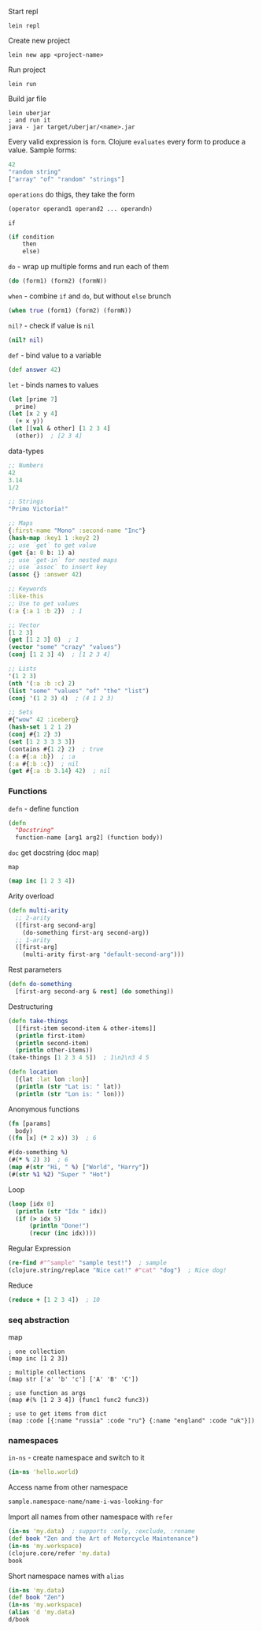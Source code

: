 Start repl
```console
lein repl
```

Create new project
```console
lein new app <project-name>
```

Run project
```console
lein run
```

Build jar file
```console
lein uberjar
; and run it
java - jar target/uberjar/<name>.jar
```

Every valid expression is `form`. Clojure `evaluates` every form to produce a value. Sample forms:
```clojure
42
"random string"
["array" "of" "random" "strings"]
```

`operations` do thigs, they take the form
```clojure
(operator operand1 operand2 ... operandn)
```

`if`
```clojure
(if condition
    then
    else)
```

`do` - wrap up multiple forms and run each of them
```clojure
(do (form1) (form2) (formN))
```

`when` - combine `if` and `do`, but without `else` brunch
```clojure
(when true (form1) (form2) (formN))
```

`nil?` - check if value is `nil`
```clojure
(nil? nil)
```

`def` - bind value to a variable
```clojure
(def answer 42)
```

`let` - binds names to values
```clojure
(let [prime 7]
  prime)
(let [x 2 y 4]
  (+ x y))
(let [[val & other] [1 2 3 4]
  (other))  ; [2 3 4]
```

data-types
```clojure
;; Numbers
42
3.14
1/2

;; Strings
"Primo Victoria!"

;; Maps
{:first-name "Mono" :second-name "Inc"}
(hash-map :key1 1 :key2 2)
;; use `get` to get value
(get {a: 0 b: 1) a)
;; use `get-in` for nested maps
;; use `assoc` to insert key
(assoc {} :answer 42)

;; Keywords
:like-this
;; Use to get values
(:a {:a 1 :b 2})  ; 1

;; Vector
[1 2 3]
(get [1 2 3] 0)  ; 1
(vector "some" "crazy" "values")
(conj [1 2 3] 4)  ; [1 2 3 4]

;; Lists
'(1 2 3)
(nth '(:a :b :c) 2)
(list "some" "values" "of" "the" "list")
(conj '(1 2 3) 4)  ; (4 1 2 3)

;; Sets
#{"wow" 42 :iceberg}
(hash-set 1 2 1 2)
(conj #{1 2} 3)
(set [1 2 3 3 3 3])
(contains #{1 2} 2)  ; true
(:a #{:a :b})  ; :a
(:a #{:b :c})  ; nil
(get #{:a :b 3.14} 42)  ; nil
```

### Functions
`defn` - define function
```clojure
(defn
  "Docstring"
  function-name [arg1 arg2] (function body))
```

`doc` get docstring
(doc map)

`map`
```clojure
(map inc [1 2 3 4])
```

Arity overload
```clojure
(defn multi-arity
  ;; 2-arity
  ([first-arg second-arg]
    (do-something first-arg second-arg))
  ;; 1-arity
  ([first-arg]
    (multi-arity first-arg "default-second-arg")))
```

Rest parameters
```clojure
(defn do-something
  [first-arg second-arg & rest] (do something))
```

Destructuring
```clojure
(defn take-things
  [[first-item second-item & other-items]]
  (println first-item)
  (println second-item)
  (println other-items))
(take-things [1 2 3 4 5])  ; 1\n2\n3 4 5

(defn location
  [{lat :lat lon :lon}]
  (println (str "Lat is: " lat))
  (println (str "Lon is: " lon)))
```

Anonymous functions
```clojure
(fn [params]
  body)
((fn [x] (* 2 x)) 3)  ; 6

#(do-something %)
(#(* % 2) 3)  ; 6
(map #(str "Hi, " %) ["World", "Harry"])
(#(str %1 %2) "Super " "Hot")
```

Loop
```clojure
(loop [idx 0]
  (println (str "Idx " idx))
  (if (> idx 5)
      (println "Done!")
      (recur (inc idx))))
```

Regular Expression
```clojure
(re-find #"^sample" "sample test!")  ; sample
(clojure.string/replace "Nice cat!" #"cat" "dog")  ; Nice dog!
```

Reduce
```clojure
(reduce + [1 2 3 4])  ; 10
```

### seq abstraction

map
```
; one collection
(map inc [1 2 3])

; multiple collections
(map str ['a' 'b' 'c'] ['A' 'B' 'C'])

; use function as args
(map #(% [1 2 3 4]) (func1 func2 func3))

; use to get items from dict
(map :code [{:name "russia" :code "ru"} {:name "england" :code "uk"}])
```

### namespaces
`in-ns` - create namespace and switch to it
```clojure
(in-ns 'hello.world)
```

Access name from other namespace
```clojure
sample.namespace-name/name-i-was-looking-for
```

Import all names from other namespace with `refer`
```clojure
(in-ns 'my.data)  ; supports :only, :exclude, :rename
(def book "Zen and the Art of Motorcycle Maintenance")
(in-ns 'my.workspace)
(clojure.core/refer 'my.data)
book
```

Short namespace names with `alias`
```clojure
(in-ns 'my.data)
(def book "Zen")
(in-ns 'my.workspace)
(alias 'd 'my.data)
d/book
```
